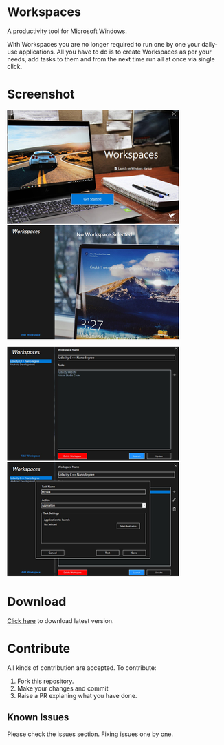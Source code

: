 # Workspaces
A productivity tool for Microsoft Windows.

With Workspaces you are no longer required to run one by one your daily-use applications. 
All you have to do is to create Workspaces as per your needs, add tasks to them and from the next time run all at once via single click.

# Screenshot
<img src="Screenshots/home.jpg" width=400/>  <img src="Screenshots/workspaces.jpg" width=400/>

<img src="Screenshots/workspace_detail.jpg" width=400/>  <img src="Screenshots/mytask.jpg" width=400/>

# Download
<a href="https://github.com/Alpha-1ne/Workspaces/releases/latest">Click here</a> to download latest version.

# Contribute
All kinds of contribution are accepted.
To contribute:
1. Fork this repository.
2. Make your changes and commit
3. Raise a PR explaning what you have done.

## Known Issues
  Please check the issues section. Fixing issues one by one.
  
